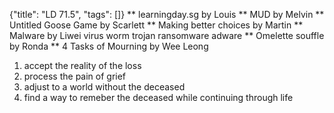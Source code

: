 {"title": "LD 71.5", "tags": []}
** learningday.sg by Louis
** MUD by Melvin
** Untitled Goose Game by Scarlett
** Making better choices by Martin
** Malware by Liwei
virus
worm
trojan
ransomware
adware
** Omelette souffle by Ronda
** 4 Tasks of Mourning by Wee Leong
1. accept the reality of the loss
2. process the pain of grief
3. adjust to a world without the deceased
4. find a way to remeber the deceased while continuing through life

